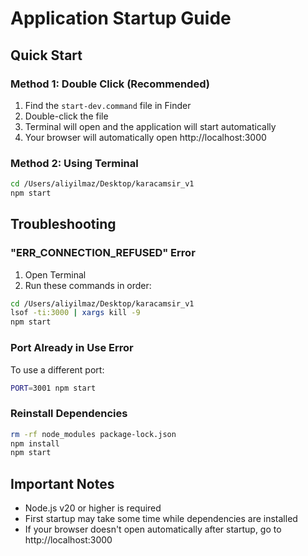 # Application Startup Guide

## Quick Start

### Method 1: Double Click (Recommended)
1. Find the `start-dev.command` file in Finder
2. Double-click the file
3. Terminal will open and the application will start automatically
4. Your browser will automatically open http://localhost:3000

### Method 2: Using Terminal
```bash
cd /Users/aliyilmaz/Desktop/karacamsir_v1
npm start
```

## Troubleshooting

### "ERR_CONNECTION_REFUSED" Error
1. Open Terminal
2. Run these commands in order:
```bash
cd /Users/aliyilmaz/Desktop/karacamsir_v1
lsof -ti:3000 | xargs kill -9
npm start
```

### Port Already in Use Error
To use a different port:
```bash
PORT=3001 npm start
```

### Reinstall Dependencies
```bash
rm -rf node_modules package-lock.json
npm install
npm start
```

## Important Notes
- Node.js v20 or higher is required
- First startup may take some time while dependencies are installed
- If your browser doesn't open automatically after startup, go to http://localhost:3000